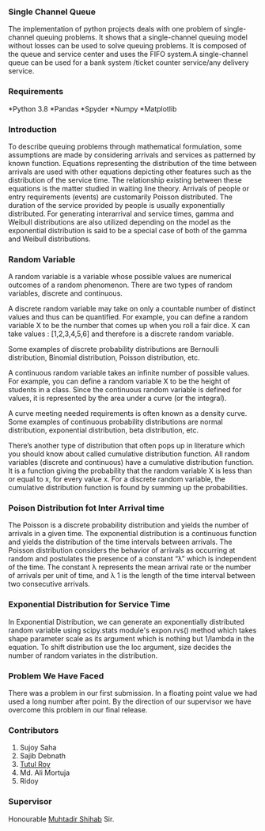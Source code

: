 ### Single Channel Queue
The implementation of python projects deals with one problem of single-channel queuing problems. It shows that a single-channel queuing model without losses can be used to solve queuing problems. It is composed of the queue and service center and uses the FIFO system.A single-channel queue can be used for a bank system /ticket counter service/any delivery service.

### Requirements
*Python 3.8
*Pandas
*Spyder
*Numpy
*Matplotlib

### Introduction
To describe queuing problems through mathematical formulation, some assumptions are made by considering arrivals and services as patterned by known function. Equations representing the distribution of the time between arrivals are used with other equations depicting other features such as the distribution of the service time. The relationship existing between these equations is the matter studied in waiting line theory. Arrivals of people or entry requirements (events) are customarily Poisson distributed. The duration of the service provided by people is usually exponentially distributed. For generating interarrival and service times, gamma and Weibull distributions are also utilized depending on the model as the exponential distribution is said to be a special case of both of the gamma and Weibull distributions.

### Random Variable
A random variable is a variable whose possible values are numerical outcomes of a random phenomenon. There are two types of random variables, discrete and continuous.

A discrete random variable may take on only a countable number of distinct values and thus can be quantified. For example, you can define a random variable X to be the number that comes up when you roll a fair dice. X can take values : [1,2,3,4,5,6] and therefore is a discrete random variable.

Some examples of discrete probability distributions are Bernoulli distribution, Binomial distribution, Poisson distribution, etc.

A continuous random variable takes an infinite number of possible values. For example, you can define a random variable X to be the height of students in a class. Since the continuous random variable is defined for values, it is represented by the area under a curve (or the integral).

A curve meeting needed requirements is often known as a density curve. Some examples of continuous probability distributions are normal distribution, exponential distribution, beta distribution, etc.

There’s another type of distribution that often pops up in literature which you should know about called cumulative distribution function. All random variables (discrete and continuous) have a cumulative distribution function. It is a function giving the probability that the random variable X is less than or equal to x, for every value x. For a discrete random variable, the cumulative distribution function is found by summing up the probabilities.


### Poison Distribution fot Inter Arrival time 
The Poisson is a discrete probability distribution and yields the number of arrivals in a given time. The exponential distribution is a continuous function and yields the distribution of the time intervals between arrivals. The Poisson distribution considers the behavior of arrivals as occurring at random and postulates the presence of a constant “λ” which is independent of the time. The constant λ represents the mean arrival rate or the number of arrivals per unit of time, and λ 1 is the length of the time interval between two consecutive arrivals.


### Exponential Distribution for Service Time
In Exponential Distribution, we can generate an exponentially distributed random variable using scipy.stats module's expon.rvs() method which takes shape parameter scale as its argument which is nothing but 1/lambda in the equation. To shift distribution use the loc argument, size decides the number of random variates in the distribution.


### Problem We Have Faced
There was a problem in our first submission. In a floating point value we had used a long number after point. By the direction of our supervisor we have overcome this problem in our final release.


### Contributors
1. Sujoy Saha 
2. Sajib Debnath
3. [Tutul Roy](https://github.com/TUTULROY)
4. Md. Ali Mortuja
5. Ridoy


### Supervisor
Honourable [Muhtadir Shihab](https://github.com/Muhtadir) Sir.


